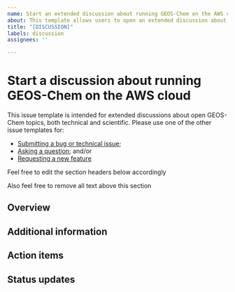```yaml
---
name: Start an extended discussion about running GEOS-Chem on the AWS cloud
about: This template allows users to open an extended discussion about running GEOS-Chem on the AWS cloud.
title: "[DISCUSSION]"
labels: discussion
assignees: ''

---
```


# Start a discussion about running GEOS-Chem on the AWS cloud

This issue template is intended for extended discussions about open GEOS-Chem topics, both technical and scientific.  Please use one of the other issue templates for:

* [Submitting a bug or technical issue](https://github.com/geoschem/geos-chem-cloud/issues/new?assignees=&labels=&template=report-a-bug-or-technical-issue.md&title=%5BBUG%2FISSUE%5D);
* [Asking a question](https://github.com/geoschem/geos-chem-cloud/issues/new?assignees=&labels=&template=ask-a-question-about-geos-chem.md&title=%5BQUESTION%5D); and/or
* [Requesting a new feature](https://github.com/geoschem/geos-chem-cloud/issues/new?assignees=&labels=&template=request-a-new-feature.md&title=%5BFEATURE+REQUEST%5D.)

Feel free to edit the section headers below accordingly

Also feel free to remove all text above this section

## Overview

## Additional information

## Action items

## Status updates
